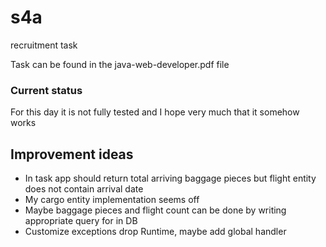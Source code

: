 # s4a
recruitment task  

Task can be found in the java-web-developer.pdf file

### Current status
For this day it is not fully tested and I hope very much that it somehow works

## Improvement ideas
* In task app should return total arriving baggage pieces but flight entity does not contain arrival date
* My cargo entity implementation seems off
* Maybe baggage pieces and flight count can be done by writing appropriate query for in DB
* Customize exceptions drop Runtime, maybe add global handler
